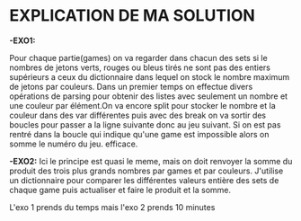  # EXPLICATION DE MA SOLUTION

 **-EXO1:**
 
 Pour chaque partie(games) on va regarder dans chacun des sets si le nombres de jetons verts, rouges ou bleus tirés 
 ne sont pas des entiers supérieurs a ceux du dictionnaire dans lequel on stock le nombre maximum de jetons par
 couleurs.
 Dans un premier temps on effectue divers opérations de parsing pour obtenir des listes avec seulement un nombre
 et une couleur par élément.On va encore split pour stocker le nombre et la couleur dans des var différentes
 puis avec des break on va sortir des boucles pour passer a la ligne suivante donc au jeu suivant.
 Si on est pas rentré dans la boucle qui indique qu'une game est impossible alors on somme le numéro du jeu.
 efficace.


 **-EXO2:**
 Ici le principe est quasi le meme, mais on doit renvoyer la somme du produit des trois plus grands nombres
 par games et par couleurs.
 J'utilise un dictionnaire pour comparer les différentes valeurs entière des sets de chaque game puis actualiser
 et faire le produit et la somme. 

 L'exo 1 prends du temps mais l'exo 2 prends 10 minutes